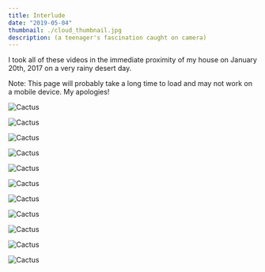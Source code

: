 ```yaml
---
title: Interlude
date: "2019-05-04"
thumbnail: ./cloud_thumbnail.jpg
description: (a teenager's fascination caught on camera)
---
```


I took all of these videos in the immediate proximity of my house on January 20th, 2017 on a very rainy desert day. 

Note: This page will probably take a long time to load and may not work on a mobile device. My apologies!

![Cactus](./roof_rain.gif)

![Cactus](./street_gutter.gif)

![Cactus](./feet_water.gif)

![Cactus](./lemon_tree.gif)

![Cactus](./mesquite.gif)

![Cactus](./oasis.gif)

![Cactus](./onyx_oasis.gif)

![Cactus](./palos_verde_drops.gif)

![Cactus](./pool_drops.gif)

![Cactus](./prickly_drop.gif)

![Cactus](./river_rocks.gif)
